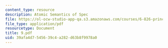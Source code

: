 ```yaml
---
content_type: resource
description: Atomic Semantics of Spec
file: https://ol-ocw-studio-app-qa.s3.amazonaws.com/courses/6-826-principles-of-computer-systems-spring-2002/39afa4d7545639c4a282d63b8f9978a0_9.pdf
file_type: application/pdf
resourcetype: Document
title: 9.pdf
uid: 39afa4d7-5456-39c4-a282-d63b8f9978a0
---
```

